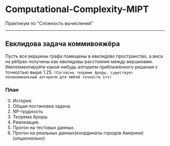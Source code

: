 # Computational-Complexity-MIPT
Практикум по "Сложность вычислений"
***
## Евклидова задача коммивояжёра
Пусть все вершины графа помещены в евклидово пространство, а веса на рёбрах 
получены как евклидовы расстояния между вершинами.
Имплементируйте какой-нибудь алгоритм приближённого решения с точностью выше 1.25. 
`(Согласно теореме Ароры, существует полиномиальный алгоритм для любой точности 1+ε)`
### План
0. История.
1. Общая постановка задача.
2. NP-трудность
3. Теорема Ароры
4. Реализация.
5. Прогон на тестовых данных.
6. Прогон на реальных данных(координаты городов Америки)(_опционально_)

